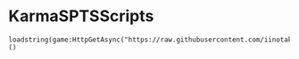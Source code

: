 # KarmaSPTSScripts
```
loadstring(game:HttpGetAsync("https://raw.githubusercontent.com/iinotaku/KarmaSPTSScripts/refs/heads/main/HuntPlayer.luau"))()
```
